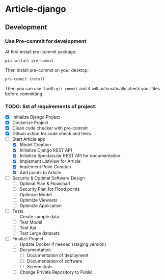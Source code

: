 # Article-django



## Development

### Use Pre-commit for development
At first install pre-commit package:
```bash
pip install pre-commit
```

Then install pre-commit on your desktop:
```bash
pre-commit install
```

Then you can use it with ```git commit``` and it will automatically check your files before committing.

### TODO: list of requirements of project:
- [x] Initialize Django Project
- [x] Dockerize Project
- [x] Clean code checker with pre-commit
- [x] Github action for code check and tests
- [ ] Start Article app
    - [x] Model Creation
    - [x] Initialize Django REST API
    - [x] Initialize Spectacular REST API for documentation
    - [x] Implement ListView for Article
    - [x] Implement Point Creation
    - [x] Add points to Article
- [ ] Security & Optimal Software Design
    - [ ] Optimal Plan & Flowchart
    - [ ] Security Plan for Flood points
    - [ ] Optimize Model
    - [ ] Optimize Viewsets
    - [ ] Optimize Application
- [ ] Tests
    - [ ] Create sample data
    - [ ] Test Model
    - [ ] Test Api
    - [ ] Test Large datasets
- [ ] Finalize Project
    - [ ] Update Docker if needed (staging version) 
    - [ ] Documentation
        - [ ] Documentation of deployment
        - [ ] Documentation of software
        - [ ] Screenshots
    - [ ] Change Private Repository to Public

